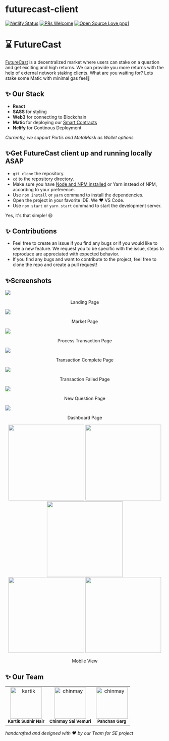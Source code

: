 # futurecast-client
[![Netlify Status](https://api.netlify.com/api/v1/badges/6db39355-292b-469e-ba8f-df71d15620f7/deploy-status)](https://app.netlify.com/sites/futureforecast/deploys)
[![PRs Welcome](https://img.shields.io/badge/PRs-welcome-brightgreen.svg?style=flat-square)](http://makeapullrequest.com)
[![Open Source Love png1](https://badges.frapsoft.com/os/v1/open-source.png?v=103)](https://github.com/ellerbrock/open-source-badges/)


# ⌛ FutureCast
[FutureCast](https://futureforecast.netlify.app/) is a decentralized market where users can stake on a question and get exciting and high returns. We can provide you more returns with the help of external network staking clients. What are you waiting for? Lets stake some Matic with minimal gas fee!🥳

## ✨ Our Stack
* **React**
* **SASS** for styling
* **Web3** for connecting to Blockchain
* **Matic** for deploying our [Smart Contracts](https://github.com/codeDcode-2021/futurecast-contracts)
* **Nelify** for Continous Deployment

*Currently, we support Portis and MetaMask as Wallet options*
 
 ## ✨Get FutureCast client up and running locally ASAP
 * `git clone` the repository.
 * `cd` to the repository directory.
 * Make sure you have [Node and NPM installed](https://nodejs.org/en/download/) or Yarn instead of NPM, according to your preference.
 * Use `npm install` or `yarn` command to install the dependencies.
 * Open the project in your favorite IDE. We ❤ VS Code.
 * Use `npm start` or `yarn start` command to start the development server.

Yes, it's that simple! 😆

## ✨ Contributions
* Feel free to create an issue if you find any bugs or if you would like to see a new feature. We request you to be specific with the issue, steps to reproduce are appreciated with expected behavior.
* If you find any bugs and want to contribute to the project, feel free to clone the repo and create a pull request!

## ✨Screenshots
<div>
  <img src="./screenshots/desktop/landing.jpg"/>
  <p align="center">Landing Page </p>
</div>
<div>
  <img src="./screenshots/desktop/market.jpg"/>
  <p align="center">Market Page </p>
</div>
<div>
  <img src="./screenshots/desktop/process-transactions.jpg"/>
  <p align="center">Process Transaction Page</p>
</div>
<div>
  <img src="./screenshots/desktop/transaction-complete.jpg"/>
  <p align="center">Transaction Complete Page</p>
</div>
<div>
  <img src="./screenshots/desktop/transaction-failed.jpg"/>
  <p align="center">Transaction Failed Page</p>
</div>
<div>
  <img src="./screenshots/desktop/newquestion.jpg"/>
  <p align="center">New Question Page</p>
</div>
<div>
  <img src="./screenshots/desktop/dashboard.jpg"/>
  <p align="center">Dashboard Page</p>
</div>
<div align="center">
  <div>
    <img src="./screenshots/mobile/landing.png" width="240px"/>
    <img src="./screenshots/mobile/market1.png" width="240px"/>
    <img src="./screenshots/mobile/market2.png" width="240px"/>
  </div>
  <div>
    <img src="./screenshots/mobile/newquestion.png" width="240px"/>
    <img src="./screenshots/mobile/dashboard.png" width="240px"/>
  </div>
  <p align="center">Mobile View</p>
 </div>
 
 ## ✨ Our Team
<table>
  <tr>
    <td align="center">
      <a href="https://github.com/01kartiknair">
          <img src="https://avatars.githubusercontent.com/u/83878337?v=4" width="100;" alt="kartik"/>
          <br />
          <sub><b>Kartik Sudhir Nair</b></sub>
      </a>
    </td>
    <td align="center">
      <a href="https://github.com/rashtrakoff">
          <img src="https://avatars.githubusercontent.com/u/55590938?v=4" width="100;" alt="chinmay"/>
          <br />
          <sub><b>Chinmay Sai Vemuri</b></sub>
      </a>
    </td>
      <td align="center">
      <a href="https://github.com/pahchangarg">
          <img src="https://avatars.githubusercontent.com/u/72337426?v=4" width="100;" alt="chinmay"/>
          <br />
          <sub><b>Pahchan Garg</b></sub>
      </a>
    </td>
  </tr>
</table>


*handcrafted and designed with ❤ by our Team for SE project*
